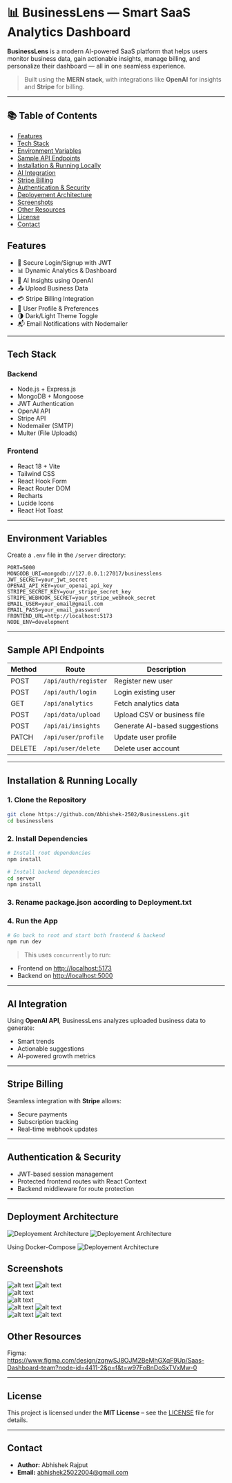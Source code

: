 
# 📊 BusinessLens — Smart SaaS Analytics Dashboard

**BusinessLens** is a modern AI-powered SaaS platform that helps users monitor business data, gain actionable insights, manage billing, and personalize their dashboard — all in one seamless experience.

> Built using the **MERN stack**, with integrations like **OpenAI** for insights and **Stripe** for billing.

---

## 📚 Table of Contents

* [Features](#features)
* [Tech Stack](#tech-stack)
* [Environment Variables](#environment-variables)
* [Sample API Endpoints](#sample-api-endpoints)
* [Installation & Running Locally](#installation--running-locally)
* [AI Integration](#ai-integration)
* [Stripe Billing](#stripe-billing)
* [Authentication & Security](#authentication--security)
* [Deployement Architecture](#deployment-architecture)
* [Screenshots](#screenshots)
* [Other Resources](#other-resources)
* [License](#license)
* [Contact](#contact)


## Features

- 🔐 Secure Login/Signup with JWT
- 📊 Dynamic Analytics & Dashboard
- 🤖 AI Insights using OpenAI
- 📤 Upload Business Data
- 💳 Stripe Billing Integration
- 🧑 User Profile & Preferences
- 🌗 Dark/Light Theme Toggle
- 📬 Email Notifications with Nodemailer

---

## Tech Stack

### Backend
- Node.js + Express.js
- MongoDB + Mongoose
- JWT Authentication
- OpenAI API
- Stripe API
- Nodemailer (SMTP)
- Multer (File Uploads)

### Frontend
- React 18 + Vite
- Tailwind CSS
- React Hook Form
- React Router DOM
- Recharts
- Lucide Icons
- React Hot Toast

---

## Environment Variables

Create a `.env` file in the `/server` directory:

```env
PORT=5000
MONGODB_URI=mongodb://127.0.0.1:27017/businesslens
JWT_SECRET=your_jwt_secret
OPENAI_API_KEY=your_openai_api_key
STRIPE_SECRET_KEY=your_stripe_secret_key
STRIPE_WEBHOOK_SECRET=your_stripe_webhook_secret
EMAIL_USER=your_email@gmail.com
EMAIL_PASS=your_email_password
FRONTEND_URL=http://localhost:5173
NODE_ENV=development
```

---

## Sample API Endpoints

| Method | Route                   | Description                    |
|--------|-------------------------|--------------------------------|
| POST   | `/api/auth/register`    | Register new user              |
| POST   | `/api/auth/login`       | Login existing user            |
| GET    | `/api/analytics`        | Fetch analytics data           |
| POST   | `/api/data/upload`      | Upload CSV or business file    |
| POST   | `/api/ai/insights`      | Generate AI-based suggestions  |
| PATCH  | `/api/user/profile`     | Update user profile            |
| DELETE | `/api/user/delete`      | Delete user account            |

---

## Installation & Running Locally

### 1. Clone the Repository
```bash
git clone https://github.com/Abhishek-2502/BusinessLens.git
cd businesslens
```

### 2. Install Dependencies

```bash
# Install root dependencies
npm install

# Install backend dependencies
cd server
npm install
```

### 3. Rename package.json according to Deployment.txt

### 4. Run the App

```bash
# Go back to root and start both frontend & backend
npm run dev
```

> This uses `concurrently` to run:
- Frontend on [http://localhost:5173](http://localhost:5173)
- Backend on [http://localhost:5000](http://localhost:5000)

---

## AI Integration

Using **OpenAI API**, BusinessLens analyzes uploaded business data to generate:

- Smart trends
- Actionable suggestions
- AI-powered growth metrics

---

## Stripe Billing

Seamless integration with **Stripe** allows:

- Secure payments
- Subscription tracking
- Real-time webhook updates

---

## Authentication & Security

- JWT-based session management
- Protected frontend routes with React Context
- Backend middleware for route protection

---

## Deployment Architecture

  ![Deployement Architecture](<Images/Deployment_Architecture1.png>)
  ![Deployement Architecture](<Images/Deployment_Architecture2.png>)

  Using Docker-Compose
  ![Deployement Architecture](<Images/Deployment_Architecture3.png>)

## Screenshots

  ![alt text](<Images/1.png>) 
  ![alt text](<Images/2.png>)  
  ![alt text](<Images/3.png>)  
  ![alt text](<Images/4.png>)  
  ![alt text](<Images/5.png>) 
  ![alt text](<Images/6.png>)  
  ![alt text](<Images/7.png>) 
  ![alt text](<Images/9.png>) 

## Other Resources

Figma: https://www.figma.com/design/zqnwSJ8OJM2BeMhGXqF9Up/Saas-Dashboard-team?node-id=4411-2&p=f&t=w97FoBnDoSxTVxMw-0

---

## License

This project is licensed under the **MIT License** – see the [LICENSE](./LICENSE) file for details.

---

## Contact

- **Author:** Abhishek Rajput
- **Email:** abhishek25022004@gmail.com

